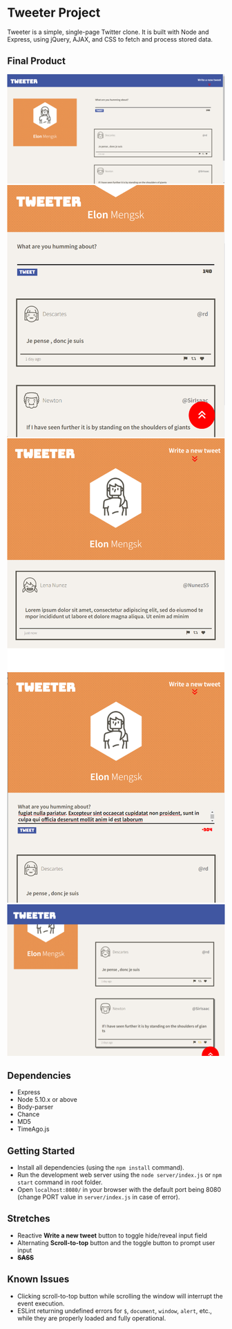 # Tweeter Project

Tweeter is a simple, single-page Twitter clone. It is built with Node and Express, using jQuery, AJAX, and CSS to fetch and process stored data.

## Final Product

!["Screenshot of Desktop View"](https://github.com/wayandandae/tweeter/blob/master/docs/desktop.png)
!["Screenshot of Tablet/Mobile View"](https://github.com/wayandandae/tweeter/blob/master/docs/tablet-mobile.png)
!["Screenshot of Hidden Input Field"](https://github.com/wayandandae/tweeter/blob/master/docs/hidden-input.png)
!["Screenshot of 140 Character Counter"](https://github.com/wayandandae/tweeter/blob/master/docs/word-counter.png)
!["Screenshot of Mouse Hover Effect"](https://github.com/wayandandae/tweeter/blob/master/docs/hover-effect.png)

## Dependencies

- Express
- Node 5.10.x or above
- Body-parser
- Chance
- MD5
- TimeAgo.js

## Getting Started

- Install all dependencies (using the `npm install` command).
- Run the development web server using the `node server/index.js` or `npm start` command in root folder.
- Open `localhost:8080/` in your browser with the default port being 8080 (change PORT value in `server/index.js` in case of error).

## Stretches

- Reactive **Write a new tweet** button to toggle hide/reveal input field
- Alternating **Scroll-to-top** button and the toggle button to prompt user input
- ~~**SASS**~~

## Known Issues

- Clicking scroll-to-top button while scrolling the window will interrupt the event execution.
- ESLint returning undefined errors for `$`, `document`, `window`, `alert`, etc., while they are properly loaded and fully operational.